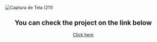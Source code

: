 ![Captura de Tela (211)](https://github.com/pedrohveloso/eSports-LandingPage/assets/83790785/e7170f1b-9bbd-473f-9871-0d206239e248)

<h2 align="center">
You can check the project on the link below
</h2>

<p align="center">
  <a align="center" href="https://pedrohveloso.github.io/eSports-LandingPage/">
    Click here
  </a>
</p>
